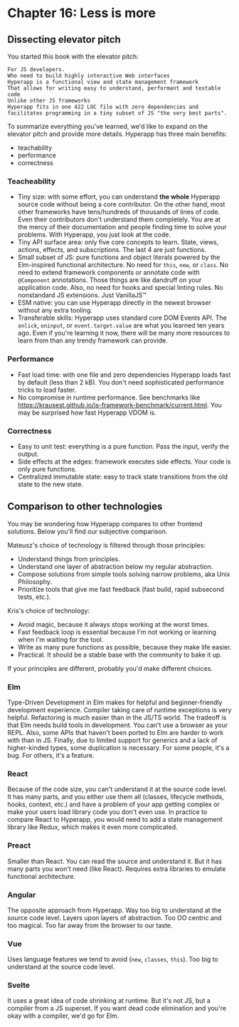 # Chapter 16: Less is more

## Dissecting elevator pitch

You started this book with the elevator pitch:
```
For JS developers. 
Who need to build highly interactive Web interfaces  
Hyperapp is a functional view and state management framework
That allows for writing easy to understand, performant and testable code
Unlike other JS frameworks
Hyperapp fits in one 422 LOC file with zero dependencies and facilitates programming in a tiny subset of JS "the very best parts".
```
To summarize everything you've learned, we'd like to expand on the elevator pitch and provide more details.
Hyperapp has three main benefits:
* teachability
* performance
* correctness

### Teacheability

* Tiny size: with some effort, you can understand **the whole** Hyperapp source code without being a core contributor. 
On the other hand, most other frameworks have tens/hundreds of thousands of lines of code. 
Even their contributors don't understand them completely. You are at the mercy of their documentation and people finding time to solve your problems. 
With Hyperapp, you just look at the code.
* Tiny API surface area: only five core concepts to learn. State, views, actions, effects, and subscriptions. The last 4 are just functions.
* Small subset of JS: pure functions and object literals powered by the Elm-inspired functional architecture. 
No need for `this`, `new`, or `class`. No need to extend framework components or annotate code with `@Component` annotations.
Those things are like dandruff on your application code. 
Also, no need for hooks and special linting rules. No nonstandard JS extensions. Just VanillaJS&trade;
* ESM native: you can use Hyperapp directly in the newest browser without any extra tooling.
* Transferable skills: Hyperapp uses standard core DOM Events API. 
The `onlick`, `oninput`, or `event.target.value` are what you learned ten years ago. 
Even if you're learning it now, there will be many more resources to learn from than any trendy framework can provide.

### Performance

* Fast load time: with one file and zero dependencies Hyperapp loads fast by default (less than 2 kB). You don't need sophisticated performance tricks to load faster.
* No compromise in runtime performance. See benchmarks like https://krausest.github.io/js-framework-benchmark/current.html. You may be surprised how fast Hyperapp VDOM is. 

### Correctness

* Easy to unit test: everything is a pure function. Pass the input, verify the output. 
* Side effects at the edges: framework executes side effects. Your code is only pure functions.
* Centralized immutable state: easy to track state transitions from the old state to the new state. 

## Comparison to other technologies

You may be wondering how Hyperapp compares to other frontend solutions. Below you'll find our subjective comparison.

Mateusz's choice of technology is filtered through those principles:
* Understand things from principles. 
* Understand one layer of abstraction below my regular abstraction.
* Compose solutions from simple tools solving narrow problems, aka Unix Philosophy.
* Prioritize tools that give me fast feedback (fast build, rapid subsecond tests, etc.).  

Kris's choice of technology:
* Avoid magic, because it always stops working at the worst times.
* Fast feedback loop is essential because I'm not working or learning when I'm waiting for the tool.
* Write as many pure functions as possible, because they make life easier.
* Practical. It should be a stable base with the community to bake it up.

If your principles are different, probably you'd make different choices.

### Elm

Type-Driven Development in Elm makes for helpful and beginner-friendly development experience. 
Compiler taking care of runtime exceptions is very helpful.
Refactoring is much easier than in the JS/TS world. The tradeoff is that Elm needs build tools in development. You can't use a browser as your REPL.
Also, some APIs that haven't been ported to Elm are harder to work with than in JS. 
Finally, due to limited support for generics and a lack of higher-kinded types, some duplication is necessary. 
For some people, it's a bug. For others, it's a feature.

### React

Because of the code size, you can't understand it at the source code level. 
It has many parts, and you either use them all (classes, lifecycle methods, hooks, context, etc.) and have a problem of your app getting complex 
or make your users load library code you don't even use. 
In practice to compare React to Hyperapp, you would need to add a state management library like Redux, which makes it even more complicated. 

### Preact

Smaller than React. You can read the source and understand it. 
But it has many parts you won't need (like React). Requires extra libraries to emulate functional architecture.

### Angular

The opposite approach from Hyperapp. Way too big to understand at the source code level. 
Layers upon layers of abstraction. Too OO centric and too magical. Too far away from the browser to our taste.

### Vue

Uses language features we tend to avoid (`new`, `classes`, `this`). Too big to understand at the source code level.

### Svelte

It uses a great idea of code shrinking at runtime. But it's not JS, but a compiler from a JS superset. 
If you want dead code elimination and you're okay with a compiler, we'd go for Elm.
